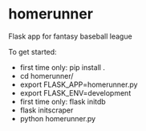 # homerunner
Flask app for fantasy baseball league

To get started:
- first time only: pip install .
- cd homerunner/
- export FLASK_APP=homerunner.py
- export FLASK_ENV=development
- first time only: flask initdb
- flask initscraper
- python homerunner.py
